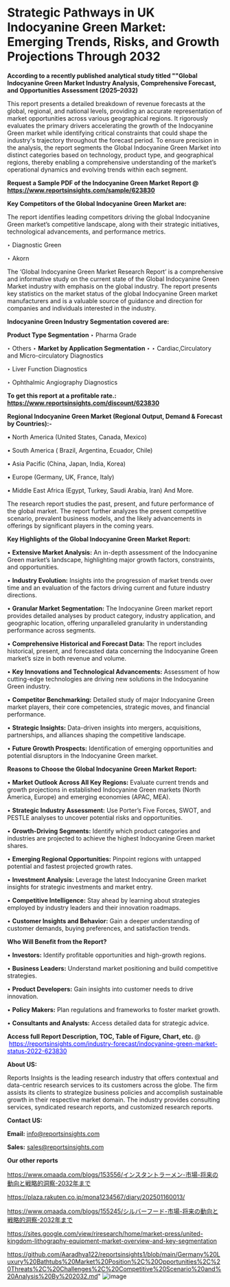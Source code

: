 # Strategic Pathways in UK Indocyanine Green Market: Emerging Trends, Risks, and Growth Projections Through 2032

<strong>According to a recently published analytical study titled ""Global Indocyanine Green Market Industry Analysis, Comprehensive Forecast, and Opportunities Assessment (2025–2032)</strong>

This report presents a detailed breakdown of revenue forecasts at the global, regional, and national levels, providing an accurate representation of market opportunities across various geographical regions. It rigorously evaluates the primary drivers accelerating the growth of the Indocyanine Green market while identifying critical constraints that could shape the industry's trajectory throughout the forecast period. To ensure precision in the analysis, the report segments the Global Indocyanine Green Market into distinct categories based on technology, product type, and geographical regions, thereby enabling a comprehensive understanding of the market’s operational dynamics and evolving trends within each segment.

<strong>Request a Sample PDF of the Indocyanine Green Market Report </strong><strong>@<a href=https://www.reportsinsights.com/sample/623830 style=color:#0000ff;> https://www.reportsinsights.com/sample/623830</a></strong></font>

<strong>Key Competitors of the Global Indocyanine Green Market are:</strong>

The report identifies leading competitors driving the global Indocyanine Green market’s competitive landscape, along with their strategic initiatives, technological advancements, and performance metrics.

‣ Diagnostic Green

‣ Akorn

The ‘Global Indocyanine Green Market Research Report’ is a comprehensive and informative study on the current state of the Global Indocyanine Green Market industry with emphasis on the global industry. The report presents key statistics on the market status of the global Indocyanine Green market manufacturers and is a valuable source of guidance and direction for companies and individuals interested in the industry.

<strong>Indocyanine Green Industry Segmentation covered are:</strong>

<strong>Product Type Segmentation</strong>
‣
Pharma Grade

‣ Others
‣ 
<strong>Market by Application Segmentation</strong>
‣
‣  Cardiac,Circulatory and Micro-circulatory Diagnostics

‣ Liver Function Diagnostics

‣ Ophthalmic Angiography Diagnostics

<strong>To get this report at a profitable rate.: <a href=https://www.reportsinsights.com/discount/623830 style=color:#0000ff;>https://www.reportsinsights.com/discount/623830</a></strong></font>

<strong>Regional Indocyanine Green Market (Regional Output, Demand &amp; Forecast by Countries):-</strong>

• North America (United States, Canada, Mexico)

• South America ( Brazil, Argentina, Ecuador, Chile)

• Asia Pacific (China, Japan, India, Korea)

• Europe (Germany, UK, France, Italy)

• Middle East Africa (Egypt, Turkey, Saudi Arabia, Iran) And More.

The research report studies the past, present, and future performance of the global market. The report further analyzes the present competitive scenario, prevalent business models, and the likely advancements in offerings by significant players in the coming years.

<strong>Key Highlights of the Global Indocyanine Green Market Report:</strong>

• <strong>Extensive Market Analysis:</strong> An in-depth assessment of the Indocyanine Green market’s landscape, highlighting major growth factors, constraints, and opportunities.

• <strong>Industry Evolution:</strong> Insights into the progression of market trends over time and an evaluation of the factors driving current and future industry directions.

• <strong>Granular Market Segmentation:</strong> The Indocyanine Green market report provides detailed analyses by product category, industry application, and geographic location, offering unparalleled granularity in understanding performance across segments.

• <strong>Comprehensive Historical and Forecast Data:</strong> The report includes historical, present, and forecasted data concerning the Indocyanine Green market’s size in both revenue and volume.

• <strong>Key Innovations and Technological Advancements:</strong> Assessment of how cutting-edge technologies are driving new solutions in the Indocyanine Green industry.

• <strong>Competitor Benchmarking:</strong> Detailed study of major Indocyanine Green market players, their core competencies, strategic moves, and financial performance.

• <strong>Strategic Insights:</strong> Data-driven insights into mergers, acquisitions, partnerships, and alliances shaping the competitive landscape.

• <strong>Future Growth Prospects:</strong> Identification of emerging opportunities and potential disruptors in the Indocyanine Green market.

<strong>Reasons to Choose the Global Indocyanine Green Market Report:</strong>

• <strong>Market Outlook Across All Key Regions:</strong> Evaluate current trends and growth projections in established Indocyanine Green markets (North America, Europe) and emerging economies (APAC, MEA).

• <strong>Strategic Industry Assessment:</strong> Use Porter’s Five Forces, SWOT, and PESTLE analyses to uncover potential risks and opportunities.

• <strong>Growth-Driving Segments:</strong> Identify which product categories and industries are projected to achieve the highest Indocyanine Green market shares.

• <strong>Emerging Regional Opportunities:</strong> Pinpoint regions with untapped potential and fastest projected growth rates.

• <strong>Investment Analysis:</strong> Leverage the latest Indocyanine Green market insights for strategic investments and market entry.

• <strong>Competitive Intelligence:</strong> Stay ahead by learning about strategies employed by industry leaders and their innovation roadmaps.

• <strong>Customer Insights and Behavior:</strong> Gain a deeper understanding of customer demands, buying preferences, and satisfaction trends.

<strong>Who Will Benefit from the Report?</strong>

• <strong>Investors:</strong> Identify profitable opportunities and high-growth regions.

• <strong>Business Leaders:</strong> Understand market positioning and build competitive strategies.

• <strong>Product Developers:</strong> Gain insights into customer needs to drive innovation.

• <strong>Policy Makers:</strong> Plan regulations and frameworks to foster market growth.

• <strong>Consultants and Analysts:</strong> Access detailed data for strategic advice.
</ul>
<strong>Access full Report Description, TOC, Table of Figure, Chart, etc. </strong>@  <a href=https://reportsinsights.com/industry-forecast/indocyanine-green-market-status-2022-623830 style=color:#0000ff;>https://reportsinsights.com/industry-forecast/indocyanine-green-market-status-2022-623830</a></font>

<strong><strong>About US</strong>:</strong>

Reports Insights is the leading research industry that offers contextual and data-centric research services to its customers across the globe. The firm assists its clients to strategize business policies and accomplish sustainable growth in their respective market domain. The industry provides consulting services, syndicated research reports, and customized research reports.

<strong>Contact US:</strong>

<p class=""""><b>Email:</b> <a href=mailto:info@reportsinsights.com>info@reportsinsights.com</a></p>
<p class=""""><b>Sales:</b> <a href=mailto:sales@reportsinsights.com>sales@reportsinsights.com</a></p>

<strong>Our other reports</strong>

<a href=https://www.omaada.com/blogs/153556/インスタントラーメン-市場-将来の動向と戦略的洞察-2032年まで>https://www.omaada.com/blogs/153556/インスタントラーメン-市場-将来の動向と戦略的洞察-2032年まで</a>

<a href=https://plaza.rakuten.co.jp/mona1234567/diary/202501160013/>https://plaza.rakuten.co.jp/mona1234567/diary/202501160013/</a>

<a href=https://www.omaada.com/blogs/155245/シルバーフード-市場-将来の動向と戦略的洞察-2032年まで>https://www.omaada.com/blogs/155245/シルバーフード-市場-将来の動向と戦略的洞察-2032年まで</a>

<a href=https://sites.google.com/view/riresearch/home/market-press/united-kingdom-lithography-equipment-market-overview-and-key-segmentation>https://sites.google.com/view/riresearch/home/market-press/united-kingdom-lithography-equipment-market-overview-and-key-segmentation</a>

<a href=https://github.com/Aaradhya122/reportsinsights1/blob/main/Germany%20Luxury%20Bathtubs%20Market%20Position%2C%20Opportunities%2C%20Threats%2C%20Challenges%2C%20Competitive%20Scenario%20and%20Analysis%20By%202032.md>https://github.com/Aaradhya122/reportsinsights1/blob/main/Germany%20Luxury%20Bathtubs%20Market%20Position%2C%20Opportunities%2C%20Threats%2C%20Challenges%2C%20Competitive%20Scenario%20and%20Analysis%20By%202032.md</a>"
![image](https://github.com/user-attachments/assets/e68d329e-b9f8-4dbc-852a-b266378e850e)

